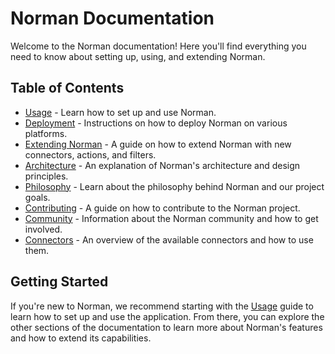 # Norman Documentation

Welcome to the Norman documentation! Here you'll find everything you need to know about setting up, using, and extending Norman.

## Table of Contents

- [Usage](usage.md) - Learn how to set up and use Norman.
- [Deployment](deployment.md) - Instructions on how to deploy Norman on various platforms.
- [Extending Norman](extending.md) - A guide on how to extend Norman with new connectors, actions, and filters.
- [Architecture](architecture.md) - An explanation of Norman's architecture and design principles.
- [Philosophy](philosophy.md) - Learn about the philosophy behind Norman and our project goals.
- [Contributing](../contributing.md) - A guide on how to contribute to the Norman project.
- [Community](community.md) - Information about the Norman community and how to get involved.
- [Connectors](connectors.md) - An overview of the available connectors and how to use them.

## Getting Started

If you're new to Norman, we recommend starting with the [Usage](usage.md) guide to learn how to set up and use the application. From there, you can explore the other sections of the documentation to learn more about Norman's features and how to extend its capabilities.

